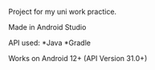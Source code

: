 Project for my uni work practice.

Made in Android Studio

API used:
*Java
*Gradle

Works on Android 12+ (API Version 31.0+)

